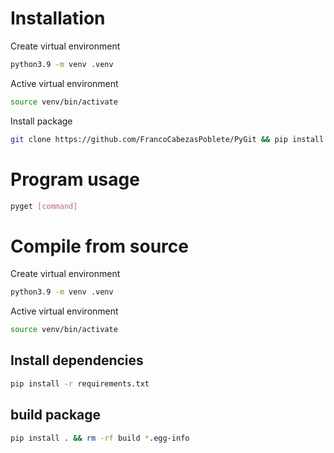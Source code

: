 # Installation
Create virtual environment
```bash
python3.9 -m venv .venv
```

Active virtual environment
```bash
source venv/bin/activate
```

Install package
```bash
git clone https://github.com/FrancoCabezasPoblete/PyGit && pip install ./PyGit && rm -rf PyGit
```

# Program usage
```bash
pyget [command]
```

# Compile from source
Create virtual environment
```bash
python3.9 -m venv .venv
```

Active virtual environment
```bash
source venv/bin/activate
```

## Install dependencies
```bash
pip install -r requirements.txt
```

## build package
```bash
pip install . && rm -rf build *.egg-info
```

